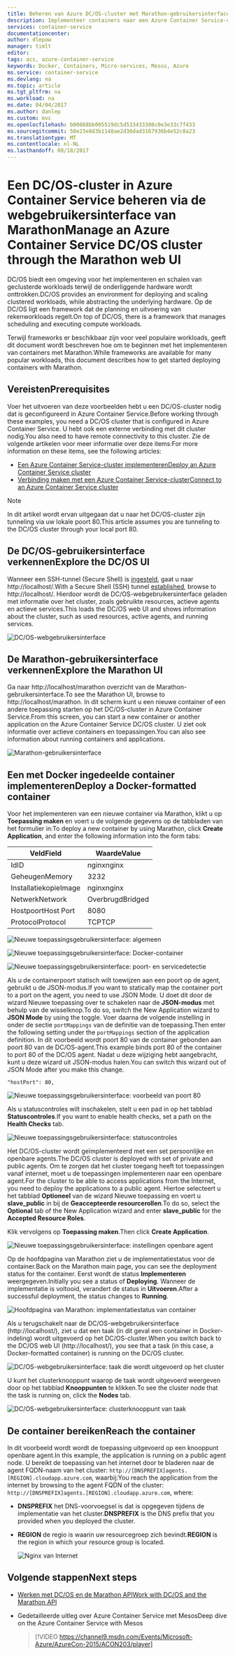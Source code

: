```yaml
---
title: Beheren van Azure DC/OS-cluster met Marathon-gebruikersinterface | Microsoft Docs
description: Implementeer containers naar een Azure Container Service-cluster met behulp van de webgebruikersinterface van Marathon.
services: container-service
documentationcenter: 
author: dlepow
manager: timlt
editor: 
tags: acs, azure-container-service
keywords: Docker, Containers, Micro-services, Mesos, Azure
ms.service: container-service
ms.devlang: na
ms.topic: article
ms.tgt_pltfrm: na
ms.workload: na
ms.date: 04/04/2017
ms.author: danlep
ms.custom: mvc
ms.openlocfilehash: b00088bb005519dc5d533433308c0e3e33c7f433
ms.sourcegitcommit: 50e23e8d3b1148ae2d36dad3167936b4e52c8a23
ms.translationtype: MT
ms.contentlocale: nl-NL
ms.lasthandoff: 08/18/2017
---
```

# <a name="manage-an-azure-container-service-dcos-cluster-through-the-marathon-web-ui"></a><span data-ttu-id="542e9-104">Een DC/OS-cluster in Azure Container Service beheren via de webgebruikersinterface van Marathon</span><span class="sxs-lookup"><span data-stu-id="542e9-104">Manage an Azure Container Service DC/OS cluster through the Marathon web UI</span></span>
<span data-ttu-id="542e9-105">DC/OS biedt een omgeving voor het implementeren en schalen van geclusterde workloads terwijl de onderliggende hardware wordt onttrokken.</span><span class="sxs-lookup"><span data-stu-id="542e9-105">DC/OS provides an environment for deploying and scaling clustered workloads, while abstracting the underlying hardware.</span></span> <span data-ttu-id="542e9-106">Op de DC/OS ligt een framework dat de planning en uitvoering van rekenworkloads regelt.</span><span class="sxs-lookup"><span data-stu-id="542e9-106">On top of DC/OS, there is a framework that manages scheduling and executing compute workloads.</span></span>

<span data-ttu-id="542e9-107">Terwijl frameworks er beschikbaar zijn voor veel populaire workloads, geeft dit document wordt beschreven hoe om te beginnen met het implementeren van containers met Marathon.</span><span class="sxs-lookup"><span data-stu-id="542e9-107">While frameworks are available for many popular workloads, this document describes how to get started deploying containers with Marathon.</span></span> 


## <a name="prerequisites"></a><span data-ttu-id="542e9-108">Vereisten</span><span class="sxs-lookup"><span data-stu-id="542e9-108">Prerequisites</span></span>
<span data-ttu-id="542e9-109">Voer het uitvoeren van deze voorbeelden hebt u een DC/OS-cluster nodig dat is geconfigureerd in Azure Container Service.</span><span class="sxs-lookup"><span data-stu-id="542e9-109">Before working through these examples, you need a DC/OS cluster that is configured in Azure Container Service.</span></span> <span data-ttu-id="542e9-110">U hebt ook een externe verbinding met dit cluster nodig.</span><span class="sxs-lookup"><span data-stu-id="542e9-110">You also need to have remote connectivity to this cluster.</span></span> <span data-ttu-id="542e9-111">Zie de volgende artikelen voor meer informatie over deze items:</span><span class="sxs-lookup"><span data-stu-id="542e9-111">For more information on these items, see the following articles:</span></span>

* [<span data-ttu-id="542e9-112">Een Azure Container Service-cluster implementeren</span><span class="sxs-lookup"><span data-stu-id="542e9-112">Deploy an Azure Container Service cluster</span></span>](container-service-deployment.md)
* [<span data-ttu-id="542e9-113">Verbinding maken met een Azure Container Service-cluster</span><span class="sxs-lookup"><span data-stu-id="542e9-113">Connect to an Azure Container Service cluster</span></span>](../container-service-connect.md)

> [!NOTE]
> <span data-ttu-id="542e9-114">In dit artikel wordt ervan uitgegaan dat u naar het DC/OS-cluster zijn tunneling via uw lokale poort 80.</span><span class="sxs-lookup"><span data-stu-id="542e9-114">This article assumes you are tunneling to the DC/OS cluster through your local port 80.</span></span>
>

## <a name="explore-the-dcos-ui"></a><span data-ttu-id="542e9-115">De DC/OS-gebruikersinterface verkennen</span><span class="sxs-lookup"><span data-stu-id="542e9-115">Explore the DC/OS UI</span></span>
<span data-ttu-id="542e9-116">Wanneer een SSH-tunnel (Secure Shell) is [ingesteld](../container-service-connect.md), gaat u naar http://localhost/.</span><span class="sxs-lookup"><span data-stu-id="542e9-116">With a Secure Shell (SSH) tunnel [established](../container-service-connect.md), browse to http://localhost/.</span></span> <span data-ttu-id="542e9-117">Hierdoor wordt de DC/OS-webgebruikersinterface geladen met informatie over het cluster, zoals gebruikte resources, actieve agents en actieve services.</span><span class="sxs-lookup"><span data-stu-id="542e9-117">This loads the DC/OS web UI and shows information about the cluster, such as used resources, active agents, and running services.</span></span>

![DC/OS-webgebruikersinterface](./media/container-service-mesos-marathon-ui/dcos2.png)

## <a name="explore-the-marathon-ui"></a><span data-ttu-id="542e9-119">De Marathon-gebruikersinterface verkennen</span><span class="sxs-lookup"><span data-stu-id="542e9-119">Explore the Marathon UI</span></span>
<span data-ttu-id="542e9-120">Ga naar http://localhost/marathon overzicht van de Marathon-gebruikersinterface.</span><span class="sxs-lookup"><span data-stu-id="542e9-120">To see the Marathon UI, browse to http://localhost/marathon.</span></span> <span data-ttu-id="542e9-121">In dit scherm kunt u een nieuwe container of een andere toepassing starten op het DC/OS-cluster in Azure Container Service.</span><span class="sxs-lookup"><span data-stu-id="542e9-121">From this screen, you can start a new container or another application on the Azure Container Service DC/OS cluster.</span></span> <span data-ttu-id="542e9-122">U ziet ook informatie over actieve containers en toepassingen.</span><span class="sxs-lookup"><span data-stu-id="542e9-122">You can also see information about running containers and applications.</span></span>  

![Marathon-gebruikersinterface](./media/container-service-mesos-marathon-ui/dcos3.png)

## <a name="deploy-a-docker-formatted-container"></a><span data-ttu-id="542e9-124">Een met Docker ingedeelde container implementeren</span><span class="sxs-lookup"><span data-stu-id="542e9-124">Deploy a Docker-formatted container</span></span>
<span data-ttu-id="542e9-125">Voor het implementeren van een nieuwe container via Marathon, klikt u op **Toepassing maken** en voert u de volgende gegevens op de tabbladen van het formulier in:</span><span class="sxs-lookup"><span data-stu-id="542e9-125">To deploy a new container by using Marathon, click **Create Application**, and enter the following information into the form tabs:</span></span>

| <span data-ttu-id="542e9-126">Veld</span><span class="sxs-lookup"><span data-stu-id="542e9-126">Field</span></span> | <span data-ttu-id="542e9-127">Waarde</span><span class="sxs-lookup"><span data-stu-id="542e9-127">Value</span></span> |
| --- | --- |
| <span data-ttu-id="542e9-128">Id</span><span class="sxs-lookup"><span data-stu-id="542e9-128">ID</span></span> |<span data-ttu-id="542e9-129">nginx</span><span class="sxs-lookup"><span data-stu-id="542e9-129">nginx</span></span> |
| <span data-ttu-id="542e9-130">Geheugen</span><span class="sxs-lookup"><span data-stu-id="542e9-130">Memory</span></span> | <span data-ttu-id="542e9-131">32</span><span class="sxs-lookup"><span data-stu-id="542e9-131">32</span></span> |
| <span data-ttu-id="542e9-132">Installatiekopie</span><span class="sxs-lookup"><span data-stu-id="542e9-132">Image</span></span> |<span data-ttu-id="542e9-133">nginx</span><span class="sxs-lookup"><span data-stu-id="542e9-133">nginx</span></span> |
| <span data-ttu-id="542e9-134">Netwerk</span><span class="sxs-lookup"><span data-stu-id="542e9-134">Network</span></span> |<span data-ttu-id="542e9-135">Overbrugd</span><span class="sxs-lookup"><span data-stu-id="542e9-135">Bridged</span></span> |
| <span data-ttu-id="542e9-136">Hostpoort</span><span class="sxs-lookup"><span data-stu-id="542e9-136">Host Port</span></span> |<span data-ttu-id="542e9-137">80</span><span class="sxs-lookup"><span data-stu-id="542e9-137">80</span></span> |
| <span data-ttu-id="542e9-138">Protocol</span><span class="sxs-lookup"><span data-stu-id="542e9-138">Protocol</span></span> |<span data-ttu-id="542e9-139">TCP</span><span class="sxs-lookup"><span data-stu-id="542e9-139">TCP</span></span> |

![Nieuwe toepassingsgebruikersinterface: algemeen](./media/container-service-mesos-marathon-ui/dcos4.png)

![Nieuwe toepassingsgebruikersinterface: Docker-container](./media/container-service-mesos-marathon-ui/dcos5.png)

![Nieuwe toepassingsgebruikersinterface: poort- en servicedetectie](./media/container-service-mesos-marathon-ui/dcos6.png)

<span data-ttu-id="542e9-143">Als u de containerpoort statisch wilt toewijzen aan een poort op de agent, gebruikt u de JSON-modus.</span><span class="sxs-lookup"><span data-stu-id="542e9-143">If you want to statically map the container port to a port on the agent, you need to use JSON Mode.</span></span> <span data-ttu-id="542e9-144">U doet dit door de wizard Nieuwe toepassing over te schakelen naar de **JSON-modus** met behulp van de wisselknop.</span><span class="sxs-lookup"><span data-stu-id="542e9-144">To do so, switch the New Application wizard to **JSON Mode** by using the toggle.</span></span> <span data-ttu-id="542e9-145">Voer daarna de volgende instelling in onder de sectie `portMappings` van de definitie van de toepassing.</span><span class="sxs-lookup"><span data-stu-id="542e9-145">Then enter the following setting under the `portMappings` section of the application definition.</span></span> <span data-ttu-id="542e9-146">In dit voorbeeld wordt poort 80 van de container gebonden aan poort 80 van de DC/OS-agent.</span><span class="sxs-lookup"><span data-stu-id="542e9-146">This example binds port 80 of the container to port 80 of the DC/OS agent.</span></span> <span data-ttu-id="542e9-147">Nadat u deze wijziging hebt aangebracht, kunt u deze wizard uit JSON-modus halen.</span><span class="sxs-lookup"><span data-stu-id="542e9-147">You can switch this wizard out of JSON Mode after you make this change.</span></span>

```none
"hostPort": 80,
```

![Nieuwe toepassingsgebruikersinterface: voorbeeld van poort 80](./media/container-service-mesos-marathon-ui/dcos13.png)

<span data-ttu-id="542e9-149">Als u statuscontroles wilt inschakelen, stelt u een pad in op het tabblad **Statuscontroles**.</span><span class="sxs-lookup"><span data-stu-id="542e9-149">If you want to enable health checks, set a path on the **Health Checks** tab.</span></span>

![Nieuwe toepassingsgebruikersinterface: statuscontroles](./media/container-service-mesos-marathon-ui/dcos_healthcheck.png)

<span data-ttu-id="542e9-151">Het DC/OS-cluster wordt geïmplementeerd met een set persoonlijke en openbare agents.</span><span class="sxs-lookup"><span data-stu-id="542e9-151">The DC/OS cluster is deployed with set of private and public agents.</span></span> <span data-ttu-id="542e9-152">Om te zorgen dat het cluster toegang heeft tot toepassingen vanaf internet, moet u de toepassingen implementeren naar een openbare agent.</span><span class="sxs-lookup"><span data-stu-id="542e9-152">For the cluster to be able to access applications from the Internet, you need to deploy the applications to a public agent.</span></span> <span data-ttu-id="542e9-153">Hiertoe selecteert u het tabblad **Optioneel** van de wizard Nieuwe toepassing en voert u **slave_public** in bij de **Geaccepteerde resourcerollen**.</span><span class="sxs-lookup"><span data-stu-id="542e9-153">To do so, select the **Optional** tab of the New Application wizard and enter **slave_public** for the **Accepted Resource Roles**.</span></span>

<span data-ttu-id="542e9-154">Klik vervolgens op **Toepassing maken**.</span><span class="sxs-lookup"><span data-stu-id="542e9-154">Then click **Create Application**.</span></span>

![Nieuwe toepassingsgebruikersinterface: instellingen openbare agent](./media/container-service-mesos-marathon-ui/dcos14.png)

<span data-ttu-id="542e9-156">Op de hoofdpagina van Marathon ziet u de implementatiestatus voor de container.</span><span class="sxs-lookup"><span data-stu-id="542e9-156">Back on the Marathon main page, you can see the deployment status for the container.</span></span> <span data-ttu-id="542e9-157">Eerst wordt de status **Implementeren** weergegeven.</span><span class="sxs-lookup"><span data-stu-id="542e9-157">Initially you see a status of **Deploying**.</span></span> <span data-ttu-id="542e9-158">Wanneer de implementatie is voltooid, verandert de status in **Uitvoeren**.</span><span class="sxs-lookup"><span data-stu-id="542e9-158">After a successful deployment, the status changes to **Running**.</span></span>

![Hoofdpagina van Marathon: implementatiestatus van container](./media/container-service-mesos-marathon-ui/dcos7.png)

<span data-ttu-id="542e9-160">Als u terugschakelt naar de DC/OS-webgebruikersinterface (http://localhost/), ziet u dat een taak (in dit geval een container in Docker-indeling) wordt uitgevoerd op het DC/OS-cluster.</span><span class="sxs-lookup"><span data-stu-id="542e9-160">When you switch back to the DC/OS web UI (http://localhost/), you see that a task (in this case, a Docker-formatted container) is running on the DC/OS cluster.</span></span>

![DC/OS-webgebruikersinterface: taak die wordt uitgevoerd op het cluster](./media/container-service-mesos-marathon-ui/dcos8.png)

<span data-ttu-id="542e9-162">U kunt het clusterknooppunt waarop de taak wordt uitgevoerd weergeven door op het tabblad **Knooppunten** te klikken.</span><span class="sxs-lookup"><span data-stu-id="542e9-162">To see the cluster node that the task is running on, click the **Nodes** tab.</span></span>

![DC/OS-webgebruikersinterface: clusterknooppunt van taak](./media/container-service-mesos-marathon-ui/dcos9.png)

## <a name="reach-the-container"></a><span data-ttu-id="542e9-164">De container bereiken</span><span class="sxs-lookup"><span data-stu-id="542e9-164">Reach the container</span></span>

<span data-ttu-id="542e9-165">In dit voorbeeld wordt wordt de toepassing uitgevoerd op een knooppunt openbare agent.</span><span class="sxs-lookup"><span data-stu-id="542e9-165">In this example, the application is running on a public agent node.</span></span> <span data-ttu-id="542e9-166">U bereikt de toepassing van het internet door te bladeren naar de agent FQDN-naam van het cluster: `http://[DNSPREFIX]agents.[REGION].cloudapp.azure.com`, waarbij:</span><span class="sxs-lookup"><span data-stu-id="542e9-166">You reach the application from the internet by browsing to the agent FQDN of the cluster: `http://[DNSPREFIX]agents.[REGION].cloudapp.azure.com`, where:</span></span>

* <span data-ttu-id="542e9-167">**DNSPREFIX** het DNS-voorvoegsel is dat is opgegeven tijdens de implementatie van het cluster.</span><span class="sxs-lookup"><span data-stu-id="542e9-167">**DNSPREFIX** is the DNS prefix that you provided when you deployed the cluster.</span></span>
* <span data-ttu-id="542e9-168">**REGION** de regio is waarin uw resourcegroep zich bevindt.</span><span class="sxs-lookup"><span data-stu-id="542e9-168">**REGION** is the region in which your resource group is located.</span></span>

    ![Nginx van Internet](./media/container-service-mesos-marathon-ui/nginx.png)


## <a name="next-steps"></a><span data-ttu-id="542e9-170">Volgende stappen</span><span class="sxs-lookup"><span data-stu-id="542e9-170">Next steps</span></span>
* [<span data-ttu-id="542e9-171">Werken met DC/OS en de Marathon API</span><span class="sxs-lookup"><span data-stu-id="542e9-171">Work with DC/OS and the Marathon API</span></span>](container-service-mesos-marathon-rest.md)

* <span data-ttu-id="542e9-172">Gedetailleerde uitleg over Azure Container Service met Mesos</span><span class="sxs-lookup"><span data-stu-id="542e9-172">Deep dive on the Azure Container Service with Mesos</span></span>

    > [!VIDEO https://channel9.msdn.com/Events/Microsoft-Azure/AzureCon-2015/ACON203/player]
    > 
